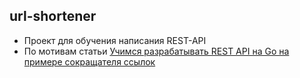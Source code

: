 ## url-shortener
- Проект для обучения написания REST-API
- По мотивам статьи [Учимся разрабатывать REST API на Go на примере сокращателя ссылок](https://habr.com/ru/companies/selectel/articles/747738)
